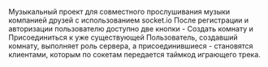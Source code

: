 Музыкальный проект для совместного прослушивания музыки компанией друзей с использованием socket.io
После регистрации и авторизации пользователю доступно две кнопки - Создать комнату и Присоединиться к уже существующей
Пользователь, создавший комнату, выполняет роль сервера, а присоединившиеся - становятся клиентами, которым по сокетам передается таймкод играющего трека.
  